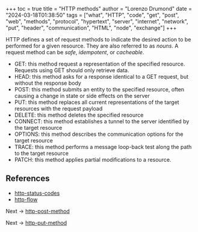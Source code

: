 +++
toc = true
title = "HTTP methods"
author = "Lorenzo Drumond"
date = "2024-03-18T01:38:50"
tags = ["what",  "HTTP",  "code",  "get",  "post",  "web",  "methods",  "protocol",  "hypertext",  "server",  "internet",  "network",  "put",  "header",  "communication",  "HTML",  "node",  "exchange"]
+++


HTTP defines a set of request methods to indicate the desired action to be performed for a given resource. They are also referred to as _nouns_. A request method can be _safe_, _idempotent_, or _cacheable_.

- GET: this method request a representation of the specified resource. Requests using GET should only retrieve data.
- HEAD: this method asks for a response identical to a GET request, but without the response body
- POST: this method submits an entity to the specified resource, often causing a change in state or side effects on the server
- PUT: this method replaces all current representations of the target resources with the request payload
- DELETE: this method deletes the specified resource
- CONNECT: this method establishes a tunnel to the server identified by the target resource
- OPTIONS: this method describes the communication options for the target resource
- TRACE: this method performs a message loop-back test along the path to the target resource
- PATCH: this method applies partial modifications to a resource.

## References
- [http-status-codes](/wiki/http-status-codes/)
- [http-flow](/wiki/http-flow/)

Next -> [http-post-method](/wiki/http-post-method/)

Next -> [http-put-method](/wiki/http-put-method/)

